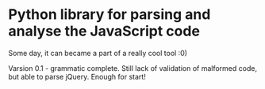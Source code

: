 Python library for parsing and analyse the JavaScript code
================================================

Some day, it can became a part of a really cool tool :0)

Varsion 0.1 - grammatic complete. Still lack of validation of malformed code, but able to parse jQuery.
Enough for start!

